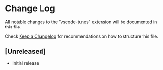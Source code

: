 # Change Log

All notable changes to the "vscode-tunes" extension will be documented in this file.

Check [Keep a Changelog](http://keepachangelog.com/) for recommendations on how to structure this file.

## [Unreleased]

- Initial release